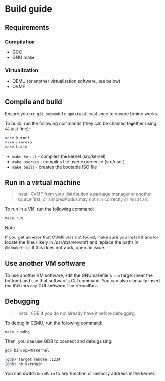 # Build guide

## Requirements
### Compilation
 - GCC
 - GNU make
### Virtualization
 - QEMU (or another virtualization software, see below)
 - OVMF

## Compile and build

Ensure you run `git submodule update` at least once to ensure Limine works.

To build, run the following commands (they can be chained together using `&&` just fine):

```bash
make kernel
make userexp
make build
```

 - `make kernel` - compiles the kernel (src/kernel)
 - `make userexp` - compiles the user experience (src/user)
 - `make build` - creates the bootable ISO file

## Run in a virtual machine

> Install OVMF from your distribution's package manager or another source first, or simplexModus may not run correctly or run at all.

To run in a VM, run the following command:

```bash
make run
```

> [!NOTE]
> If you get an error that OVMF was not found, make sure you install it and/or locate the files (likely in /usr/share/ovmf) and replace the paths in `GNUmakefile`. If this does not work, open an issue.

## Use another VM software

To use another VM software, edit the GNUmakefile's `run` target (near the bottom) and use that software's CLI command. You can also manually insert the ISO into any GUI software, like VirtualBox.

## Debugging

> Install GDB if you do not already have it before debugging.

To debug in QEMU, run the following command:

```bash
make rundbg
```

Then, you can use GDB to connect and debug using:

```bash
gdb bin/spxMdsKernel

(gdb) target remote :1234
(gdb) hb kernMain
```

You can switch `kernMain` to any function or memory address in the kernel.
